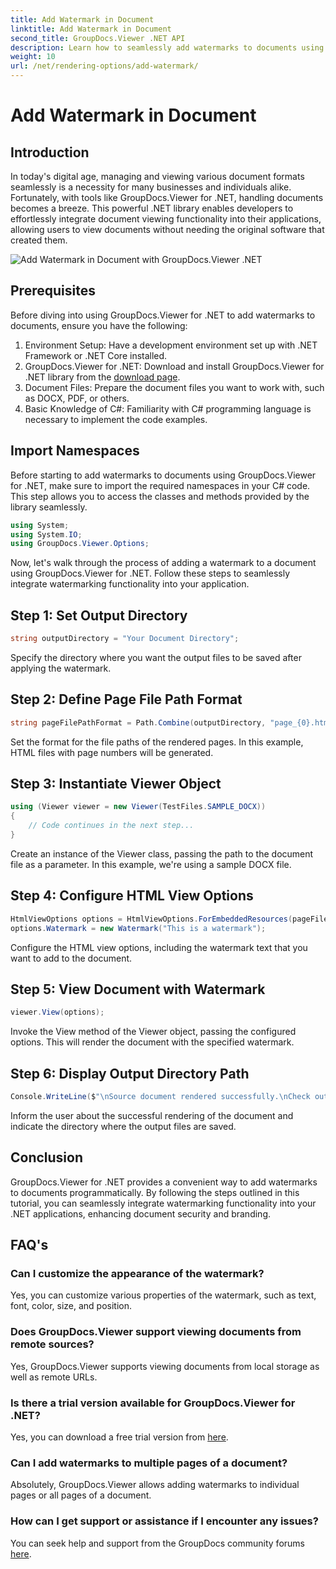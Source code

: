 ```yaml
---
title: Add Watermark in Document
linktitle: Add Watermark in Document
second_title: GroupDocs.Viewer .NET API
description: Learn how to seamlessly add watermarks to documents using GroupDocs.Viewer for .NET. Enhance document security and branding with this easy-to-follow tutorial.
weight: 10
url: /net/rendering-options/add-watermark/
---
```


# Add Watermark in Document

## Introduction
In today's digital age, managing and viewing various document formats seamlessly is a necessity for many businesses and individuals alike. Fortunately, with tools like GroupDocs.Viewer for .NET, handling documents becomes a breeze. This powerful .NET library enables developers to effortlessly integrate document viewing functionality into their applications, allowing users to view documents without needing the original software that created them.

![Add Watermark in Document with GroupDocs.Viewer .NET](/viewer/rendering-options/add-watermark-in-document.png)

## Prerequisites
Before diving into using GroupDocs.Viewer for .NET to add watermarks to documents, ensure you have the following:
1. Environment Setup: Have a development environment set up with .NET Framework or .NET Core installed.
2. GroupDocs.Viewer for .NET: Download and install GroupDocs.Viewer for .NET library from the [download page](https://releases.groupdocs.com/viewer/net/).
3. Document Files: Prepare the document files you want to work with, such as DOCX, PDF, or others.
4. Basic Knowledge of C#: Familiarity with C# programming language is necessary to implement the code examples.

## Import Namespaces
Before starting to add watermarks to documents using GroupDocs.Viewer for .NET, make sure to import the required namespaces in your C# code. This step allows you to access the classes and methods provided by the library seamlessly.

```csharp
using System;
using System.IO;
using GroupDocs.Viewer.Options;
```

Now, let's walk through the process of adding a watermark to a document using GroupDocs.Viewer for .NET. Follow these steps to seamlessly integrate watermarking functionality into your application.
## Step 1: Set Output Directory
```csharp
string outputDirectory = "Your Document Directory";
```
Specify the directory where you want the output files to be saved after applying the watermark.
## Step 2: Define Page File Path Format
```csharp
string pageFilePathFormat = Path.Combine(outputDirectory, "page_{0}.html");
```
Set the format for the file paths of the rendered pages. In this example, HTML files with page numbers will be generated.
## Step 3: Instantiate Viewer Object
```csharp
using (Viewer viewer = new Viewer(TestFiles.SAMPLE_DOCX))
{
    // Code continues in the next step...
}
```
Create an instance of the Viewer class, passing the path to the document file as a parameter. In this example, we're using a sample DOCX file.
## Step 4: Configure HTML View Options
```csharp
HtmlViewOptions options = HtmlViewOptions.ForEmbeddedResources(pageFilePathFormat);
options.Watermark = new Watermark("This is a watermark");
```
Configure the HTML view options, including the watermark text that you want to add to the document.
## Step 5: View Document with Watermark
```csharp
viewer.View(options);
```
Invoke the View method of the Viewer object, passing the configured options. This will render the document with the specified watermark.
## Step 6: Display Output Directory Path
```csharp
Console.WriteLine($"\nSource document rendered successfully.\nCheck output in {outputDirectory}.");
```
Inform the user about the successful rendering of the document and indicate the directory where the output files are saved.

## Conclusion
GroupDocs.Viewer for .NET provides a convenient way to add watermarks to documents programmatically. By following the steps outlined in this tutorial, you can seamlessly integrate watermarking functionality into your .NET applications, enhancing document security and branding.
## FAQ's
### Can I customize the appearance of the watermark?
Yes, you can customize various properties of the watermark, such as text, font, color, size, and position.
### Does GroupDocs.Viewer support viewing documents from remote sources?
Yes, GroupDocs.Viewer supports viewing documents from local storage as well as remote URLs.
### Is there a trial version available for GroupDocs.Viewer for .NET?
Yes, you can download a free trial version from [here](https://releases.groupdocs.com/).
### Can I add watermarks to multiple pages of a document?
Absolutely, GroupDocs.Viewer allows adding watermarks to individual pages or all pages of a document.
### How can I get support or assistance if I encounter any issues?
You can seek help and support from the GroupDocs community forums [here](https://forum.groupdocs.com/c/viewer/9).
